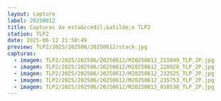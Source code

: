```yaml
---
layout: capture
label: 20250612
title: Capturas da esta&ccedil;&atilde;o TLP2
station: TLP2
date: 2025-06-12 21:50:49
preview: TLP2/2025/202506/20250612/stack.jpg
capturas:
  - imagem: TLP2/2025/202506/20250612/M20250612_215049_TLP_2P.jpg
  - imagem: TLP2/2025/202506/20250612/M20250612_220928_TLP_2P.jpg
  - imagem: TLP2/2025/202506/20250612/M20250612_232525_TLP_2P.jpg
  - imagem: TLP2/2025/202506/20250612/M20250612_235753_TLP_2P.jpg
  - imagem: TLP2/2025/202506/20250612/M20250613_010538_TLP_2P.jpg
---
```

